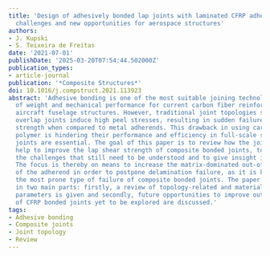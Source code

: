```yaml
---
title: 'Design of adhesively bonded lap joints with laminated CFRP adherends: Review,
  challenges and new opportunities for aerospace structures'
authors:
- J. Kupski
- S. Teixeira de Freitas
date: '2021-07-01'
publishDate: '2025-03-20T07:54:44.502000Z'
publication_types:
- article-journal
publication: '*Composite Structures*'
doi: 10.1016/j.compstruct.2021.113923
abstract: 'Adhesive bonding is one of the most suitable joining technologies in terms
  of weight and mechanical performance for current carbon fiber reinforced polymer
  aircraft fuselage structures. However, traditional joint topologies such as single
  overlap joints induce high peel stresses, resulting in sudden failure and low joint
  strength when compared to metal adherends. This drawback in using carbon fiber reinforced
  polymer is hindering their performance and efficiency in full-scale structures where
  joints are essential. The goal of this paper is to review how the joint design can
  help to improve the lap shear strength of composite bonded joints, to recognize
  the challenges that still need to be understood and to give insight into new opportunities.
  The focus is thereby on means to increase the matrix-dominated out-of-plane strength
  of the adherend in order to postpone delamination failure, as it is known to be
  the most prone type of failure of composite bonded joints. The paper is divided
  in two main parts: firstly, a review of topology-related and material-related design
  parameters is given and secondly, future opportunities to improve out-of-plane strength
  of CFRP bonded joints yet to be explored are discussed.'
tags:
- Adhesive bonding
- Composite joints
- Joint topology
- Review
---
```

